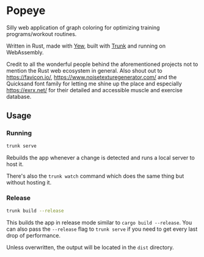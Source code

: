# Popeye

Silly web application of graph coloring for optimizing training programs/workout routines.

Written in Rust, made with [Yew](https://github.com/yewstack/yew), built with [Trunk](https://github.com/thedodd/trunk) and running on WebAssembly.

Credit to all the wonderful people behind the aforementioned projects not to mention the Rust web ecosystem in general. Also shout out to https://favicon.io/, https://www.noisetexturegenerator.com/ and the Quicksand font family for letting me shine up the place and especially https://exrx.net/ for their detailed and accessible muscle and exercise database.

## Usage

### Running

```bash
trunk serve
```

Rebuilds the app whenever a change is detected and runs a local server to host it.

There's also the `trunk watch` command which does the same thing but without hosting it.

### Release

```bash
trunk build --release
```

This builds the app in release mode similar to `cargo build --release`.
You can also pass the `--release` flag to `trunk serve` if you need to get every last drop of performance.

Unless overwritten, the output will be located in the `dist` directory.
